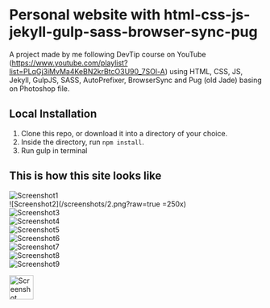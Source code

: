 Personal website with html-css-js-jekyll-gulp-sass-browser-sync-pug
=============================

A project made by me following DevTip course on YouTube (https://www.youtube.com/playlist?list=PLqGj3iMvMa4KeBN2krBtcO3U90_7SOl-A) using HTML, CSS, JS, Jekyll, GulpJS, SASS, AutoPrefixer, BrowserSync and Pug (old Jade) basing on Photoshop file.




## Local Installation

1. Clone this repo, or download it into a directory of your choice.
2. Inside the directory, run `npm install`.
3. Run gulp in terminal


## This is how this site looks like
![Screenshot1](/screenshots/1.png?raw=true "Screenshot1")
</br>
![Screenshot2](/screenshots/2.png?raw=true =250x)
</br>
![Screenshot3](/screenshots/3.png?raw=true "Screenshot3")
</br>
![Screenshot4](/screenshots/4.png?raw=true "Screenshot4")
</br>
![Screenshot5](/screenshots/5.png?raw=true "Screenshot5")
</br>
![Screenshot6](/screenshots/6.png?raw=true "Screenshot6")
</br>
![Screenshot7](/screenshots/7.png?raw=true "Screenshot7")
</br>
![Screenshot8](/screenshots/8.png?raw=true "Screenshot8")
</br>
![Screenshot9](/screenshots/9.png?raw=true "Screenshot9")
</br>

<img src="https://github.com/szymonhernik/Responsive_Personal_Website_Jekyll-Gulp-Sass-Browser-sync-Pug_DevTips/blob/master/screenshots/2.png" alt="Screenshot" width="48"/>
